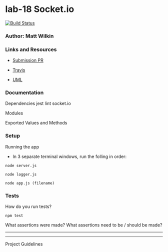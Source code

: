 # lab-18 Socket.io

[![Build Status](https://www.travis-ci.com/mwilkin-401-advanced-javascript/lab-18.svg?branch=dev)](https://www.travis-ci.com/mwilkin-401-advanced-javascript/lab-18)

### Author: Matt Wilkin

### Links and Resources
* [Submission PR](https://github.com/mwilkin-401-advanced-javascript/lab-18/pull/1)

* [Travis](https://www.travis-ci.com/mwilkin-401-advanced-javascript/lab-018)

* [UML]()

### Documentation

Dependencies
jest
lint
socket.io

Modules


Exported Values and Methods


### Setup

Running the app

* In 3 separate terminal windows, run the folling in order:

`node server.js`

`node logger.js`

`node app.js (filename)`


### Tests

How do you run tests?

`npm test`

What assertions were made?
What assertions need to be / should be made?

_________________
_________________

Project Guidelines